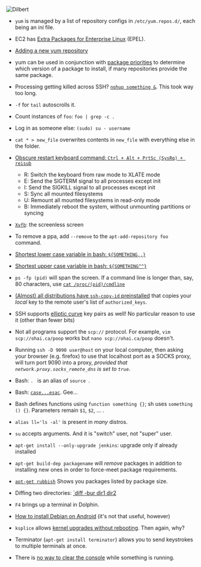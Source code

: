 ![Dilbert](http://i.imgur.com/CGJ67gv.gif)

* `yum` is managed by a list of repository configs in `/etc/yum.repos.d/`, each being an ini file.
* EC2 has [Extra Packages for Enterprise Linux](http://aws.amazon.com/amazon-linux-ami/faqs/#epel) (EPEL).
* [Adding a new yum repository](http://www.cyberciti.biz/tips/rhel5-fedora-core-add-new-yum-repository.html)
* yum can be used in conjunction with [package priorities](http://serverfault.com/questions/312472/what-does-that-mean-packages-excluded-due-to-repository-priority-protections) to determine which version of a package to install, if many repositories provide the same package.
* Processing getting killed across SSH? [`nohup something &`](https://en.wikipedia.org/wiki/Nohup). This took way too long.
* `-f` for `tail` autoscrolls it.
* Count instances of `foo`: `foo | grep -c .`
* Log in as someone else: `(sudo) su - username`
* `cat * > new_file` overwrites contents in `new_file` with everything else in the folder.
* [Obscure restart keyboard command: `Ctrl + Alt + PrtSc (SysRq) + reisub`](http://www.jovicailic.org/2013/05/linux-gets-frozen-what-do-you-do/)

    * R: Switch the keyboard from raw mode to XLATE mode
    * E: Send the SIGTERM signal to all processes except init
    * I: Send the SIGKILL signal to all processes except init
    * S: Sync all mounted filesystems
    * U: Remount all mounted filesystems in read-only mode
    * B: Immediately reboot the system, without unmounting partitions or syncing

* [`Xvfb`](http://en.wikipedia.org/wiki/Xvfb): the screenless screen
* To remove a ppa, add `--remove` to the `apt-add-repository foo` command.
* [Shortest lower case variable in bash: `${SOMETHING,,}`](http://stackoverflow.com/a/11392248/1558430)
* [Shortest upper case variable in bash: `${SOMETHING^^}`](http://stackoverflow.com/a/11392248/1558430)
* `ps -fp (pid)` will span the screen. If a command line is longer than, say, 80 characters, use [`cat /proc/(pid)/cmdline`](http://stackoverflow.com/a/821889/1558430)
* [(Almost) all distributions have `ssh-copy-id` preinstalled](http://blog.tjll.net/ssh-kung-fu/) that copies your *local* key to the remote user's list of `authorized_keys`.
* SSH supports [elliptic curve](http://blog.tjll.net/ssh-kung-fu/) key pairs as well! No particular reason to use it (other than fewer bits)
* Not all programs support the `scp://` protocol. For example, `vim scp://ohai.ca/poop` works but `nano scp://ohai.ca/poop` doesn't.
* Running `ssh -D 9090 user@host` on your local computer, then asking your browser (e.g. firefox) to use that localhost port as a SOCKS proxy, will turn port 9090 into a proxy, *provided that `network.proxy.socks_remote_dns` is set to `true`*.
* Bash: `. ` is an alias of `source `.
* Bash: [`case...esac`](http://www.tutorialspoint.com/unix/case-esac-statement.htm). Gee...
* Bash defines functions using `function something {}`; sh uses `something () {}`. Parameters remain `$1`, `$2`, ... .
* `alias ll='ls -al'` is present in *many* distros.
* `su` accepts arguments. And it is "switch" user, not "super" user.
* `apt-get install --only-upgrade jenkins`: upgrade only if already installed
* `apt-get build-dep packagename` will *remove* packages in addition to installing new ones in order to force-meet package requirements.
* [`apt-get rubbish`](http://ubuntuforums.org/showthread.php?t=599424) Shows you packages listed by package size.
* Diffing two directories: [`diff -bur dir1 dir2](http://stackoverflow.com/a/2019897/1558430)
* `F4` brings up a terminal in Dolphin.
* [How to install Debian on Android](http://sven-ola.dyndns.org/repo/debian-kit-en.html) (it's not that useful, however)
* `ksplice` allows [kernel upgrades without rebooting](http://askubuntu.com/questions/193069/how-can-i-upgrade-my-servers-kernel-without-rebooting). Then again, why?
* Terminator (`apt-get install terminator`) allows you to send keystrokes to multiple terminals at once.
* There is [no way to clear the console](http://superuser.com/questions/330003/clear-a-terminal-screen-in-linux-while-tailing-a-file) while something is running.
